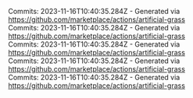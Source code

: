 Commits: 2023-11-16T10:40:35.284Z - Generated via https://github.com/marketplace/actions/artificial-grass
<br>
Commits: 2023-11-16T10:40:35.284Z - Generated via https://github.com/marketplace/actions/artificial-grass
<br>
Commits: 2023-11-16T10:40:35.284Z - Generated via https://github.com/marketplace/actions/artificial-grass
<br>
Commits: 2023-11-16T10:40:35.284Z - Generated via https://github.com/marketplace/actions/artificial-grass
<br>
Commits: 2023-11-16T10:40:35.284Z - Generated via https://github.com/marketplace/actions/artificial-grass
<br>
